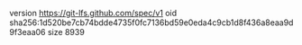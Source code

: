 version https://git-lfs.github.com/spec/v1
oid sha256:1d520be7cb74bdde4735f0fc7136bd59e0eda4c9cb1d8f436a8eaa9d9f3eaa06
size 8939
